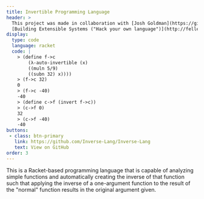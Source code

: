 ```yaml
---
title: Invertible Programming Language
header: >
  This project was made in collaboration with [Josh Goldman](https://github.com/GoldmanJ) for
  [Building Extensible Systems ("Hack your own language")](http://felleisen.org/matthias/4620-s18/index.html).
display: 
  type: code
  language: racket
  code: |
    > (define f->c
        (λ-auto-invertible (x)
        ((muln 5/9)
        ((subn 32) x))))
    > (f->c 32)
    0
    > (f->c -40)
    -40
    > (define c->f (invert f->c))
    > (c->f 0)
    32
    > (c->f -40)
    -40
buttons:
 - class: btn-primary
   link: https://github.com/Inverse-Lang/Inverse-Lang
   text: View on GitHub
order: 3
---
```


This is a Racket-based programming language that is capable of analyzing simple functions and automatically creating the inverse of that function such that applying the inverse of a one-argument function to the result of the "normal" function results in the original argument given.

